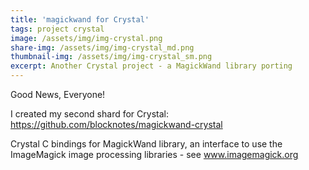 ```yaml
---
title: 'magickwand for Crystal'
tags: project crystal
image: /assets/img/img-crystal.png
share-img: /assets/img/img-crystal_md.png
thumbnail-img: /assets/img/img-crystal_sm.png
excerpt: Another Crystal project - a MagickWand library porting
---
```


Good News, Everyone!

I created my second shard for Crystal:
<https://github.com/blocknotes/magickwand-crystal>

Crystal C bindings for MagickWand library, an interface to use the ImageMagick image processing libraries - see www.imagemagick.org
